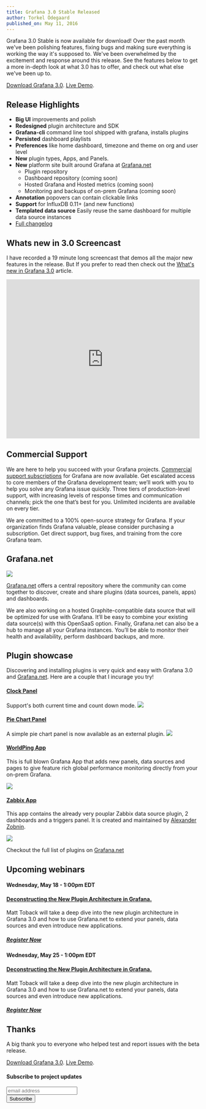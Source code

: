 ```yaml
---
title: Grafana 3.0 Stable Released
author: Torkel Ödegaard
published_on: May 11, 2016
---
```


Grafana 3.0 Stable is now available for download! Over the past month we've been polishing features,
fixing bugs and making sure everything is working the way it's supposed to. We've been overwhelmed
by the excitement and response around this release. See the features below to get a more in-depth
look at what 3.0 has to offer, and check out what else we've been up to.

<div class="text-center">
<a class="button secondary radius" href="/download">Download Grafana 3.0</a>.
<a class="button primary radius" href="http://play.grafana.org" target="_blank">Live Demo</a>.
</div>

## Release Highlights

- **Big UI** improvements and polish
- **Redesigned** plugin architecture and SDK
- **Grafana-cli** command line tool shipped with grafana, installs plugins
- **Persisted** dashboard playlists
- **Preferences** like home dashboard, timezone and theme on org and user level
- **New** plugin types, Apps, and Panels.
- **New** platform site built around Grafana at [Grafana.net](https://grafana.net)
  - Plugin repository
  - Dashboard repository (coming soon)
  - Hosted Grafana and Hosted metrics (coming soon)
  - Monitoring and backups of on-prem Grafana (coming soon)
- **Annotation** popovers can contain clickable links
- **Support** for InfluxDB 0.11+ (and new functions)
- **Templated data source** Easily reuse the same dashboard for multiple data source instances
- [Full changelog](https://github.com/grafana/grafana/blob/master/CHANGELOG.md)

## Whats new in 3.0 Screencast

I have recorded a 19 minute long screencast that demos all the major new features in the release. But If you
prefer to read then check out the [What's new in Grafana 3.0](http://docs.grafana.org/guides/whats-new-in-v3/) article.

<iframe style="width: 100%;" height="415" src="https://www.youtube.com/embed/1kJyQKgk_oY" frameborder="0" allowfullscreen></iframe>

## Commercial Support

We are here to help you succeed with your Grafana projects. [Commercial support subscriptions](https://grafana.net/support/plans) for Grafana are now available. Get
escalated access to core members of the Grafana development team; we’ll work with you to help you solve any Grafana issue quickly.
Three tiers of production-level support, with increasing levels of response times and communication channels; pick the one that’s best for you.
Unlimited incidents are available on every tier.

We are committed to a 100% open-source strategy for Grafana. If your organization finds Grafana valuable, please consider purchasing a subscription. Get direct support, bug fixes, and training from the core Grafana team.

## Grafana.net

<img src="/assets/img/blog/v3.0/grafana_net_tour.png">

[Grafana.net](https://grafana.net) offers a central repository where the community can come together to discover, create and
share plugins (data sources, panels, apps) and dashboards.

We are also working on a hosted Graphite-compatible data source that will be optimized for use with Grafana.
It’ll be easy to combine your existing data source(s) with this OpenSaaS option. Finally, Grafana.net can
also be a hub to manage all your Grafana instances. You’ll be able to monitor their health and availability,
perform dashboard backups, and more.

## Plugin showcase

Discovering and installing plugins is very quick and easy with Grafana 3.0 and [Grafana.net](https://grafana.net). Here
are a couple that I incurage you try!

#### [Clock Panel](https://grafana.net/plugins/grafana-clock-panel)
Support's both current time and count down mode.
<img src="/assets/img/blog/v3.0/clock_panel.png">

#### [Pie Chart Panel](https://grafana.net/plugins/grafana-piechart-panel)
A simple pie chart panel is now available as an external plugin.
<img src="/assets/img/blog/v3.0/pie_chart_panel.png">

#### [WorldPing App](https://grafana.net/plugins/raintank-worldping-app)
This is full blown Grafana App that adds new panels, data sources and pages to give
feature rich global performance monitoring directly from your on-prem Grafana.

<img src="/assets/img/blog/v3.0/wP-Screenshot-dash-web.png">

#### [Zabbix App](https://grafana.net/plugins/alexanderzobnin-zabbix-app)
This app contains the already very pouplar Zabbix data source plugin, 2 dashboards and a triggers panel. It is
created and maintained by [Alexander Zobnin](https://github.com/alexanderzobnin/grafana-zabbix).

<img src="/assets/img/blog/v3.0/zabbix_app.png">

Checkout the full list of plugins on [Grafana.net](https://grafana.net/plugins)

## Upcoming webinars

<h4 class="null"><span style="font-size:14px"><span class="mc-toc-title">Wednesday, May 18 - 1:00pm EDT</span></span></h4>
<h4><a href="https://attendee.gotowebinar.com/register/3674548443167506178">Deconstructing the New Plugin Architecture in Grafana.</a></h4>
Matt Toback will take a deep dive into the new plugin architecture in Grafana 3.0 and how to use Grafana.net to extend your panels, data sources and even introduce new applications.
<h5><a href="https://attendee.gotowebinar.com/register/3674548443167506178">Register Now</a></h5>

<h4 class="null"><span style="font-size:14px"><span class="mc-toc-title">Wednesday, May 25 - 1:00pm EDT</span></span></h4>
<h4><a href="https://attendee.gotowebinar.com/register/1168326036993997827">Deconstructing the New Plugin Architecture in Grafana.</a></h4>
Matt Toback will take a deep dive into the new plugin architecture in Grafana 3.0 and how to use Grafana.net to extend your panels, data sources and even introduce new applications.
<h5><a href="https://attendee.gotowebinar.com/register/1168326036993997827">Register Now</a></h5>

## Thanks
A big thank you to everyone who helped test and report issues with the beta release.

<div class="">
<a class="button secondary radius" href="/download">Download Grafana 3.0</a>.
<a class="button primary radius" href="http://play.grafana.org" target="_blank">Live Demo</a>.
</div>

#### Subscribe to project updates
<section class="newsletter">
  <form action="http://grafana.us8.list-manage.com/subscribe/post?u=2aeb5711db2aececc990be536&amp;id=5585d37ecc" method="post" id="mc-embedded-subscribe-form" name="mc-embedded-subscribe-form" class="validate" target="_blank">
    <row class="collapse">
      <div class="medium-10 columns">
        <input type="email" value="" name="EMAIL" class="email" id="mce-EMAIL" placeholder="email address">
      </div>
      <div class="medium-2 columns">
        <input type="submit" value="Subscribe" name="subscribe" id="mc-embedded-subscribe" class="button postfix">
      </div>
    </row>
  </form>
</section>
